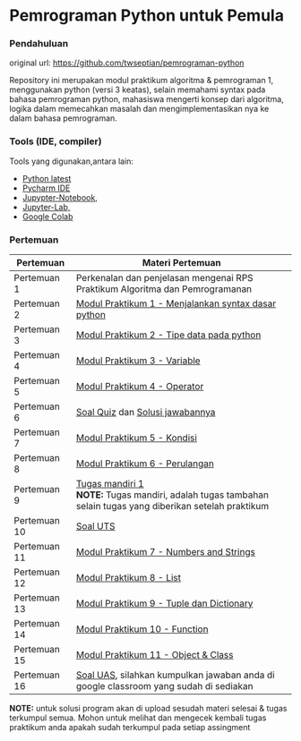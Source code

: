 # Pemrograman Python untuk Pemula

### Pendahuluan

original url: https://github.com/twseptian/pemrograman-python

Repository ini merupakan modul praktikum algoritma & pemrograman 1, menggunakan python (versi 3 keatas), selain memahami syntax pada bahasa pemrograman python, mahasiswa mengerti konsep dari algoritma, logika dalam memecahkan masalah dan mengimplementasikan nya ke dalam bahasa pemrograman. 

### Tools (IDE, compiler)
Tools yang digunakan,antara lain:
- [Python latest](https://www.python.org/downloads/) 
- [Pycharm IDE](https://www.jetbrains.com/pycharm/)
- [Jupypter-Notebook](https://jupyter.org/), 
- [Jupyter-Lab,](https://jupyterlab.readthedocs.io/en/stable/)
- [Google Colab](https://colab.research.google.com)

### Pertemuan

| Pertemuan     | Materi Pertemuan                     |
| ------------- | ------------------------------------ |
| Pertemuan 1   | Perkenalan dan penjelasan mengenai RPS Praktikum Algoritma dan Pemrogramanan |
| Pertemuan 2   | [Modul Praktikum 1 - Menjalankan syntax dasar python](https://nbviewer.jupyter.org/github/twseptian/pemrograman-python/blob/master/notebooks/modul-1-menjalankan-python.ipynb) |
| Pertemuan 3   | [Modul Praktikum 2 - Tipe data pada python](https://nbviewer.jupyter.org/github/twseptian/pemrograman-python/blob/master/notebooks/modul-2-tipe-data.ipynb) |
| Pertemuan 4   | [Modul Praktikum 3 - Variable](https://nbviewer.jupyter.org/github/twseptian/pemrograman-python/blob/master/notebooks/modul-3-variable.ipynb)|
| Pertemuan 5   | [Modul Praktikum 4 - Operator](https://nbviewer.jupyter.org/github/twseptian/pemrograman-python/blob/master/notebooks/modul-4-operator.ipynb)|
| Pertemuan 6   | [Soal Quiz](https://github.com/twseptian/pemrograman-python/blob/master/documents/soal-kuis.pdf) dan [Solusi jawabannya](https://github.com/twseptian/pemrograman-python/tree/master/scripts)  |
| Pertemuan 7   | [Modul Praktikum 5 - Kondisi](https://nbviewer.jupyter.org/github/twseptian/pemrograman-python/blob/master/notebooks/modul-5-kondisi.ipynb)|
| Pertemuan 8   | [Modul Praktikum 6 - Perulangan](https://nbviewer.jupyter.org/github/twseptian/pemrograman-python/blob/master/notebooks/modul-6-perulangan.ipynb) |
| Pertemuan 9   | [Tugas mandiri 1](https://github.com/twseptian/pemrograman-python/blob/master/notebooks/tugas-mandiri.md) <br>**NOTE:** Tugas mandiri, adalah tugas tambahan selain tugas yang diberikan setelah praktikum  |
| Pertemuan 10   | [Soal UTS](https://github.com/twseptian/pemrograman-python/blob/master/notebooks/uts.md) |
| Pertemuan 11  | [Modul Praktikum 7 - Numbers and Strings](https://nbviewer.jupyter.org/github/twseptian/pemrograman-python/blob/master/notebooks/modul-7-numbers-dan-string.ipynb)|
| Pertemuan 12  | [Modul Praktikum 8 - List](https://nbviewer.jupyter.org/github/twseptian/pemrograman-python/blob/master/notebooks/modul-8-list.ipynb)|
| Pertemuan 13  | [Modul Praktikum 9 - Tuple dan Dictionary](https://github.com/twseptian/pemrograman-python/blob/master/notebooks/modul-9-tuple-dictionary.ipynb) |
| Pertemuan 14  | [Modul Praktikum 10 - Function](https://github.com/twseptian/pemrograman-python/blob/master/notebooks/modul-10-fungsi_function.ipynb) |
| Pertemuan 15  | [Modul Praktikum 11 - Object & Class](https://github.com/twseptian/pemrograman-python/blob/master/notebooks/modul-11-object-class.ipynb) |
| Pertemuan 16  | [Soal UAS](https://github.com/twseptian/pemrograman-python/blob/master/notebooks/uas.md), silahkan kumpulkan jawaban anda di google classroom yang sudah di sediakan|


**NOTE:** untuk solusi program akan di upload sesudah materi selesai & tugas terkumpul semua. Mohon untuk melihat dan mengecek kembali tugas praktikum anda apakah sudah terkumpul pada setiap assingment


